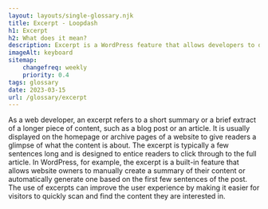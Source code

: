 ```yaml
--- 
layout: layouts/single-glossary.njk
title: Excerpt - Loopdash
h1: Excerpt
h2: What does it mean?
description: Excerpt is a WordPress feature that allows developers to display a short summary of a post or page on the homepage or archive pages.
imageAlt: keyboard
sitemap:
	changefreq: weekly
	priority: 0.4
tags: glossary
date: 2023-03-15
url: /glossary/excerpt
---
```


As a web developer, an excerpt refers to a short summary or a brief extract of a longer piece of content, such as a blog post or an article. It is usually displayed on the homepage or archive pages of a website to give readers a glimpse of what the content is about. The excerpt is typically a few sentences long and is designed to entice readers to click through to the full article. In WordPress, for example, the excerpt is a built-in feature that allows website owners to manually create a summary of their content or automatically generate one based on the first few sentences of the post. The use of excerpts can improve the user experience by making it easier for visitors to quickly scan and find the content they are interested in.
